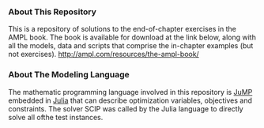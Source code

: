 ### About This Repository
This is a repository of solutions to the end-of-chapter exercises in the AMPL book. The book is available for download at the link below, along with all the models, data and scripts that comprise the in-chapter examples (but not exercises).
http://ampl.com/resources/the-ampl-book/

### About The Modeling Language
The mathematic programming language involved in this repository is [JuMP](https://jump.dev/JuMP.jl/stable/) embedded in [Julia](https://docs.julialang.org/en/v1/) that can describe optimization variables, objectives and constraints. The solver SCIP was called by the Julia language to directly solve all ofthe test instances.
